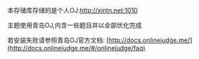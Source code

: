 本存储库存储的是个人OJ:http://xintn.net:1010

主题使用青岛OJ,内含一些题目并以全部优化完成

若安装失败请参照青岛OJ官方文档: [http://docs.onlinejudge.me/](http://docs.onlinejudge.me/#/onlinejudge/faq) 


